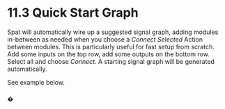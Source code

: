 # 11.3 Quick Start Graph

Spat will automatically wire up a suggested signal graph, adding modules in-between as needed when you choose a _Connect Selected_ Action between modules.
This is particularly useful for fast setup from scratch. Add some inputs on the top
row, add some outputs on the bottom row. Select all and choose _Connect_. A starting signal graph will be generated automatically.

See example below.

#### �

